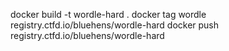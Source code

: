 docker build -t wordle-hard .
docker tag wordle registry.ctfd.io/bluehens/wordle-hard
docker push registry.ctfd.io/bluehens/wordle-hard
